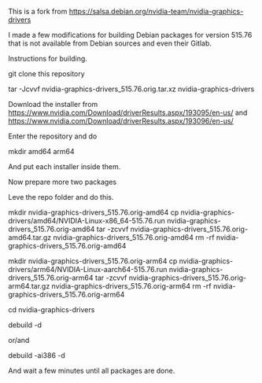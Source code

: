 This is a fork from https://salsa.debian.org/nvidia-team/nvidia-graphics-drivers

I made a few modifications for building Debian packages for version 515.76 
that is not available from Debian sources and even their Gitlab.

Instructions for building.

git clone this repository

tar -Jcvvf nvidia-graphics-drivers_515.76.orig.tar.xz nvidia-graphics-drivers


Download the installer from https://www.nvidia.com/Download/driverResults.aspx/193095/en-us/
and https://www.nvidia.com/Download/driverResults.aspx/193096/en-us/

Enter the repository and do 

mkdir amd64 arm64 

And put each installer inside them.

Now prepare more two packages

Leve the repo folder and do this.

mkdir nvidia-graphics-drivers_515.76.orig-amd64
cp nvidia-graphics-drivers/amd64/NVIDIA-Linux-x86_64-515.76.run nvidia-graphics-drivers_515.76.orig-amd64
tar -zcvvf nvidia-graphics-drivers_515.76.orig-amd64.tar.gz nvidia-graphics-drivers_515.76.orig-amd64
rm -rf nvidia-graphics-drivers_515.76.orig-amd64

mkdir nvidia-graphics-drivers_515.76.orig-arm64
cp nvidia-graphics-drivers/arm64/NVIDIA-Linux-aarch64-515.76.run nvidia-graphics-drivers_515.76.orig-arm64
tar -zcvvf nvidia-graphics-drivers_515.76.orig-arm64.tar.gz nvidia-graphics-drivers_515.76.orig-arm64
rm -rf nvidia-graphics-drivers_515.76.orig-arm64

cd nvidia-graphics-drivers

debuild -d

or/and

debuild -ai386 -d

And wait a few minutes until all packages are done.
